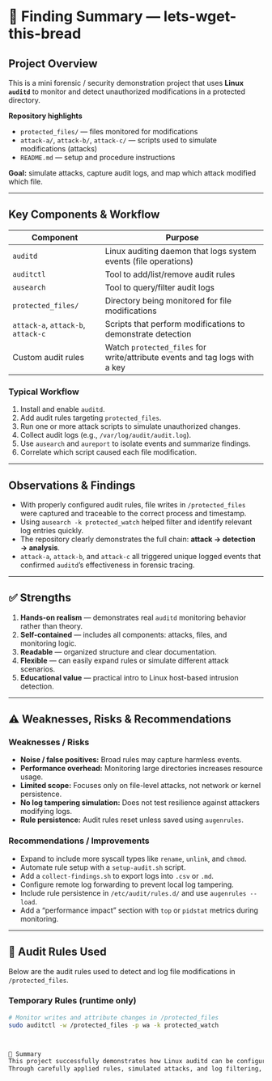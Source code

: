 # 🧠 Finding Summary — lets-wget-this-bread

## Project Overview
This is a mini forensic / security demonstration project that uses **Linux `auditd`** to monitor and detect unauthorized modifications in a protected directory.

**Repository highlights**
- `protected_files/` — files monitored for modifications  
- `attack-a/`, `attack-b/`, `attack-c/` — scripts used to simulate modifications (attacks)  
- `README.md` — setup and procedure instructions  

**Goal:** simulate attacks, capture audit logs, and map which attack modified which file.

---

## Key Components & Workflow

| Component | Purpose |
|---|---|
| `auditd` | Linux auditing daemon that logs system events (file operations) |
| `auditctl` | Tool to add/list/remove audit rules |
| `ausearch` | Tool to query/filter audit logs |
| `protected_files/` | Directory being monitored for file modifications |
| `attack-a`, `attack-b`, `attack-c` | Scripts that perform modifications to demonstrate detection |
| Custom audit rules | Watch `protected_files` for write/attribute events and tag logs with a key |

### Typical Workflow
1. Install and enable `auditd`.  
2. Add audit rules targeting `protected_files`.  
3. Run one or more attack scripts to simulate unauthorized changes.  
4. Collect audit logs (e.g., `/var/log/audit/audit.log`).  
5. Use `ausearch` and `aureport` to isolate events and summarize findings.  
6. Correlate which script caused each file modification.

---

## Observations & Findings

- With properly configured audit rules, file writes in `/protected_files` were captured and traceable to the correct process and timestamp.  
- Using `ausearch -k protected_watch` helped filter and identify relevant log entries quickly.  
- The repository clearly demonstrates the full chain: **attack → detection → analysis**.  
- `attack-a`, `attack-b`, and `attack-c` all triggered unique logged events that confirmed `auditd`’s effectiveness in forensic tracing.

---

## ✅ Strengths

1. **Hands-on realism** — demonstrates real `auditd` monitoring behavior rather than theory.  
2. **Self-contained** — includes all components: attacks, files, and monitoring logic.  
3. **Readable** — organized structure and clear documentation.  
4. **Flexible** — can easily expand rules or simulate different attack scenarios.  
5. **Educational value** — practical intro to Linux host-based intrusion detection.

---

## ⚠️ Weaknesses, Risks & Recommendations

### Weaknesses / Risks
- **Noise / false positives:** Broad rules may capture harmless events.  
- **Performance overhead:** Monitoring large directories increases resource usage.  
- **Limited scope:** Focuses only on file-level attacks, not network or kernel persistence.  
- **No log tampering simulation:** Does not test resilience against attackers modifying logs.  
- **Rule persistence:** Audit rules reset unless saved using `augenrules`.

### Recommendations / Improvements
- Expand to include more syscall types like `rename`, `unlink`, and `chmod`.  
- Automate rule setup with a `setup-audit.sh` script.  
- Add a `collect-findings.sh` to export logs into `.csv` or `.md`.  
- Configure remote log forwarding to prevent local log tampering.  
- Include rule persistence in `/etc/audit/rules.d/` and use `augenrules --load`.  
- Add a “performance impact” section with `top` or `pidstat` metrics during monitoring.

---

## 🧾 Audit Rules Used

Below are the audit rules used to detect and log file modifications in `/protected_files`.

### Temporary Rules (runtime only)
```bash
# Monitor writes and attribute changes in /protected_files
sudo auditctl -w /protected_files -p wa -k protected_watch



📎 Summary
This project successfully demonstrates how Linux auditd can be configured to detect and log unauthorized file modifications.
Through carefully applied rules, simulated attacks, and log filtering, each event was captured and verified, proving auditd’s value for forensic analysis and system hardening.
